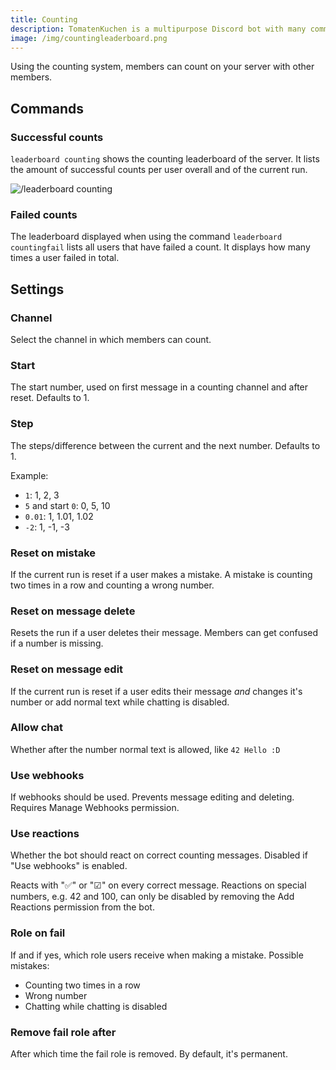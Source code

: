 ```yaml
---
title: Counting
description: TomatenKuchen is a multipurpose Discord bot with many common and innovative features for your server. Explains the counting system
image: /img/countingleaderboard.png
---
```


Using the counting system, members can count on your server with other members.

## Commands

### Successful counts

`leaderboard counting` shows the counting leaderboard of the server. It lists the amount of successful counts per user overall and of the current run.

![/leaderboard counting](/img/countingleaderboard.png)

### Failed counts

The leaderboard displayed when using the command `leaderboard countingfail` lists all users that have failed a count.
It displays how many times a user failed in total.

## Settings

### Channel
Select the channel in which members can count.

### Start
The start number, used on first message in a counting channel and after reset. Defaults to 1.

### Step
The steps/difference between the current and the next number. Defaults to 1.

Example:
- `1`: 1, 2, 3
- `5` and start `0`: 0, 5, 10
- `0.01`: 1, 1.01, 1.02
- `-2`: 1, -1, -3

### Reset on mistake
If the current run is reset if a user makes a mistake. A mistake is counting two times in a row and counting a wrong number.

### Reset on message delete
Resets the run if a user deletes their message. Members can get confused if a number is missing.

### Reset on message edit
If the current run is reset if a user edits their message *and* changes it's number or add normal text while chatting is disabled.

### Allow chat
Whether after the number normal text is allowed, like `42 Hello :D`

### Use webhooks
If webhooks should be used. Prevents message editing and deleting. Requires Manage Webhooks permission.

### Use reactions
Whether the bot should react on correct counting messages. Disabled if "Use webhooks" is enabled.

Reacts with "✅" or "☑" on every correct message. Reactions on special numbers, e.g. 42 and 100, can only be disabled by removing the Add Reactions permission from the bot.

### Role on fail
If and if yes, which role users receive when making a mistake. Possible mistakes:
- Counting two times in a row
- Wrong number
- Chatting while chatting is disabled

### Remove fail role after
After which time the fail role is removed. By default, it's permanent.
